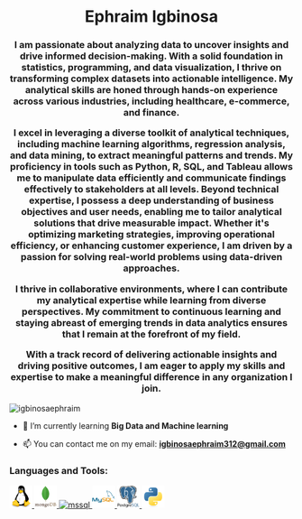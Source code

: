 <h1 align="center">Ephraim Igbinosa</h1>
<h3 align="center"> I am passionate about analyzing data to uncover insights and drive informed decision-making. With a solid foundation in statistics, programming, and data visualization, I thrive on transforming complex datasets into actionable intelligence. My analytical skills are honed through hands-on experience across various industries, including healthcare, e-commerce, and finance.

I excel in leveraging a diverse toolkit of analytical techniques, including machine learning algorithms, regression analysis, and data mining, to extract meaningful patterns and trends. My proficiency in tools such as Python, R, SQL, and Tableau allows me to manipulate data efficiently and communicate findings effectively to stakeholders at all levels.
Beyond technical expertise, I possess a deep understanding of business objectives and user needs, enabling me to tailor analytical solutions that drive measurable impact. Whether it's optimizing marketing strategies, improving operational efficiency, or enhancing customer experience, I am driven by a passion for solving real-world problems using data-driven approaches.

I thrive in collaborative environments, where I can contribute my analytical expertise while learning from diverse perspectives. My commitment to continuous learning and staying abreast of emerging trends in data analytics ensures that I remain at the forefront of my field.

With a track record of delivering actionable insights and driving positive outcomes, I am eager to apply my skills and expertise to make a meaningful difference in any organization I join. </h3>

<p align="left"> <img src="https://komarev.com/ghpvc/?username=igbinosaephraim&label=Profile%20views&color=0e75b6&style=flat" alt="igbinosaephraim" /> </p>

- 🌱 I’m currently learning **Big Data and Machine learning**

- 📫 You can contact me on my email: **igbinosaephraim312@gmail.com**







<h3 align="left">Languages and Tools:</h3>

<p align="left"> <a href="https://www.linux.org/" target="_blank" rel="noreferrer"> <img src="https://raw.githubusercontent.com/devicons/devicon/master/icons/linux/linux-original.svg" alt="linux" width="40" height="40"/> </a> <a href="https://www.mongodb.com/" target="_blank" rel="noreferrer"> <img src="https://raw.githubusercontent.com/devicons/devicon/master/icons/mongodb/mongodb-original-wordmark.svg" alt="mongodb" width="40" height="40"/> </a> <a href="https://www.microsoft.com/en-us/sql-server" target="_blank" rel="noreferrer"> <img src="https://www.svgrepo.com/show/303229/microsoft-sql-server-logo.svg" alt="mssql" width="40" height="40"/> </a> <a href="https://www.mysql.com/" target="_blank" rel="noreferrer"> <img src="https://raw.githubusercontent.com/devicons/devicon/master/icons/mysql/mysql-original-wordmark.svg" alt="mysql" width="40" height="40"/> </a> <a href="https://www.postgresql.org" target="_blank" rel="noreferrer"> <img src="https://raw.githubusercontent.com/devicons/devicon/master/icons/postgresql/postgresql-original-wordmark.svg" alt="postgresql" width="40" height="40"/> </a> <a href="https://www.python.org" target="_blank" rel="noreferrer"> <img src="https://raw.githubusercontent.com/devicons/devicon/master/icons/python/python-original.svg" alt="python" width="40" height="40"/> </a> </p>

